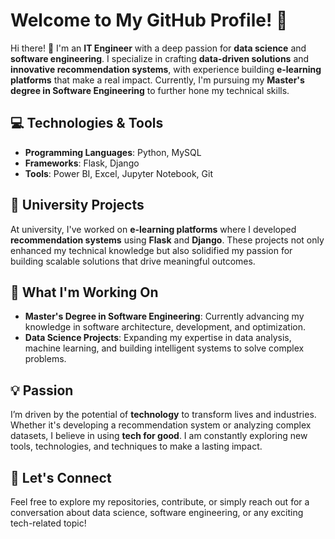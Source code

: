 # Welcome to My GitHub Profile! 🚀

Hi there! 👋 I'm an **IT Engineer** with a deep passion for **data science** and **software engineering**. I specialize in crafting **data-driven solutions** and **innovative recommendation systems**, with experience building **e-learning platforms** that make a real impact. Currently, I'm pursuing my **Master's degree in Software Engineering** to further hone my technical skills.

## 💻 Technologies & Tools
- **Programming Languages**: Python, MySQL
- **Frameworks**: Flask, Django
- **Tools**: Power BI, Excel, Jupyter Notebook, Git

## 🌱 University Projects
At university, I've worked on **e-learning platforms** where I developed **recommendation systems** using **Flask** and **Django**. These projects not only enhanced my technical knowledge but also solidified my passion for building scalable solutions that drive meaningful outcomes.

## 🚀 What I'm Working On
- **Master's Degree in Software Engineering**: Currently advancing my knowledge in software architecture, development, and optimization.
- **Data Science Projects**: Expanding my expertise in data analysis, machine learning, and building intelligent systems to solve complex problems.

## 💡 Passion
I’m driven by the potential of **technology** to transform lives and industries. Whether it's developing a recommendation system or analyzing complex datasets, I believe in using **tech for good**. I am constantly exploring new tools, technologies, and techniques to make a lasting impact.

## 📣 Let's Connect
Feel free to explore my repositories, contribute, or simply reach out for a conversation about data science, software engineering, or any exciting tech-related topic!


